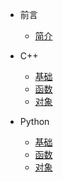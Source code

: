 - 前言
    - [简介](/nice_docs_main/docs/zh-cn/README.md)
    
- C++
    - [基础](/nice_docs_main/docs/zh-cn/C++/base.md)
    - [函数](/nice_docs_main/docs/zh-cn/C++/func.md)
    - [对象](/nice_docs_main/docs/zh-cn/C++/object.md)

- Python
    - [基础](/nice_docs_main/docs/zh-cn/Python/base.md)
    - [函数](/nice_docs_main/docs/zh-cn/Python/func.md)
    - [对象](/nice_docs_main/docs/zh-cn/Python/object.md)
